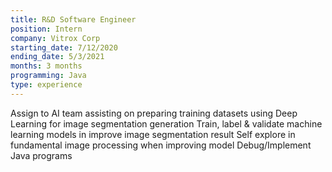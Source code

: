 ```yaml
---
title: R&D Software Engineer
position: Intern
company: Vitrox Corp
starting_date: 7/12/2020
ending_date: 5/3/2021
months: 3 months
programming: Java
type: experience
---
```


Assign to AI team assisting on preparing training datasets using Deep Learning for image segmentation generation
Train, label & validate machine learning models in improve image segmentation result
Self explore in fundamental image processing when improving model
Debug/Implement Java programs